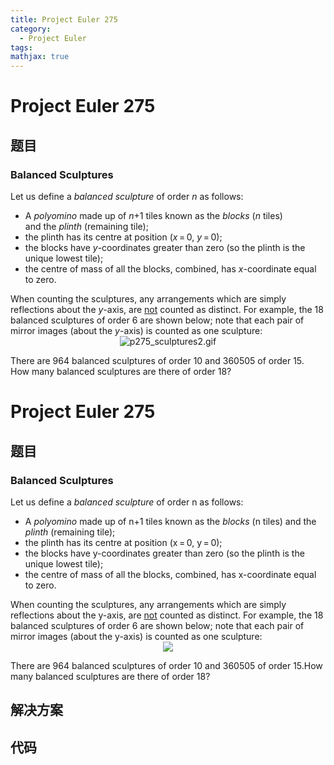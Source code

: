 ```yaml
---
title: Project Euler 275
category:
  - Project Euler
tags:
mathjax: true
---
```

<escape><!-- more --></escape>
    
# Project Euler 275
## 题目
### Balanced Sculptures


Let us define a <i>balanced sculpture</i> of order <var>n</var> as follows:
<ul><li>A <dfn title="An arrangement of identical squares connected through shared edges; holes are allowed.">polyomino</dfn> made up of <var>n</var>+1 tiles known as the <i>blocks</i> (<var>n</var> tiles)<br /> and the <i>plinth</i> (remaining tile);</li>
<li>the plinth has its centre at position (<var>x</var> = 0, <var>y</var> = 0);</li>
<li>the blocks have <var>y</var>-coordinates greater than zero (so the plinth is the unique lowest tile);</li>
<li>the centre of mass of all the blocks, combined, has <var>x</var>-coordinate equal to zero.</li>
</ul>When counting the sculptures, any arrangements which are simply reflections about the <var>y</var>-axis, are <u>not</u> counted as distinct. For example, the 18 balanced sculptures of order 6 are shown below; note that each pair of mirror images (about the <var>y</var>-axis) is counted as one sculpture:
<div align="center"><img src="project/images/p275_sculptures2.gif" alt="p275_sculptures2.gif" /></div>

There are 964 balanced sculptures of order 10 and 360505 of order 15.<br />How many balanced sculptures are there of order 18?



# Project Euler 275
## 题目
### Balanced Sculptures

Let us define a <em>balanced sculpture</em> of order n as follows:
<ul>
<li>A <dfn title="An arrangement of identical squares connected through shared edges; holes are allowed.">polyomino</dfn> made up of n+1 tiles known as the <em>blocks</em> (n tiles) and the <em>plinth</em> (remaining tile);</li>
<li>the plinth has its centre at position (x&thinsp;=&thinsp;0, y&thinsp;=&thinsp;0);</li>
<li>the blocks have y-coordinates greater than zero (so the plinth is the unique lowest tile);</li>
<li>the centre of mass of all the blocks, combined, has x-coordinate equal to zero.</li>
</ul>
When counting the sculptures, any arrangements which are simply reflections about the y-axis, are <u>not</u> counted as distinct. For example, the 18 balanced sculptures of order 6 are shown below; note that each pair of mirror images (about the y-axis) is counted as one sculpture:
<center><img src="https://projecteuler.net/project/images/p275_sculptures2.gif"></center>

There are 964 balanced sculptures of order 10 and 360505 of order 15.How many balanced sculptures are there of order 18?


## 解决方案


## 代码


